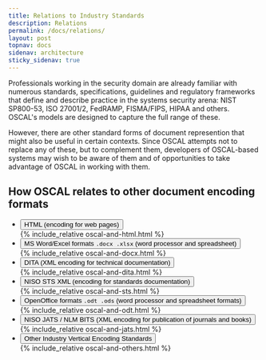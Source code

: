```yaml
---
title: Relations to Industry Standards
description: Relations
permalink: /docs/relations/
layout: post
topnav: docs
sidenav: architecture
sticky_sidenav: true
---
```


Professionals working in the security domain are already familiar with numerous standards, specifications, guidelines and regulatory frameworks that define and describe practice in the systems security arena: NIST SP800-53, ISO 27001/2, FedRAMP, FISMA/FIPS, HIPAA and others. OSCAL's models are designed to capture the full range of these.

However, there are other standard forms of document represention that might also be useful in certain contexts. Since OSCAL attempts not to replace any of these, but to complement them, developers of OSCAL-based systems may wish to be aware of them and of opportunities to take advantage of OSCAL in working with them.

## How OSCAL relates to other document encoding formats

<ul class="usa-accordion-bordered">
  <li>
    <button class="usa-accordion-button"
      aria-expanded="false"
      aria-controls="html">
      HTML (encoding for web pages)
    </button>
    <div id="html" class="usa-accordion-content">
{% include_relative oscal-and-html.html %}
    </div>
  </li>
  <li>
    <button class="usa-accordion-button"
      aria-expanded="false"
      aria-controls="docx">
      MS Word/Excel formats <code>.docx .xlsx</code> (word processor and spreadsheet)
    </button>
    <div id="docx" class="usa-accordion-content">
{% include_relative oscal-and-docx.html %}
    </div>
  </li>
  <li>
    <button class="usa-accordion-button"
      aria-expanded="false"
      aria-controls="dita">
      DITA (XML encoding for technical documentation)
    </button>
    <div id="dita" class="usa-accordion-content">
{% include_relative oscal-and-dita.html %}
    </div>
  </li>
  <li>
    <button class="usa-accordion-button"
      aria-expanded="false"
      aria-controls="sts">
      NISO STS XML (encoding for standards documentation)
    </button>
    <div id="sts" class="usa-accordion-content">
{% include_relative oscal-and-sts.html %}
    </div>
  </li>
  <li>
    <button class="usa-accordion-button"
      aria-expanded="false"
      aria-controls="odt">
      OpenOffice formats <code>.odt .ods</code> (word processor and spreadsheet formats)
    </button>
    <div id="odt" class="usa-accordion-content">
{% include_relative oscal-and-odt.html %}
    </div>
  </li>
  <li>
    <button class="usa-accordion-button"
      aria-expanded="false"
      aria-controls="jats">
      NISO JATS / NLM BITS (XML encoding for publication of journals and books)
    </button>
    <div id="jats" class="usa-accordion-content">
{% include_relative oscal-and-jats.html %}
    </div>
  </li>
  <li>
    <button class="usa-accordion-button"
      aria-expanded="false"
      aria-controls="others">
      Other Industry Vertical Encoding Standards
    </button>
    <div id="others" class="usa-accordion-content">
{% include_relative oscal-and-others.html %}
    </div>
  </li>
</ul>
